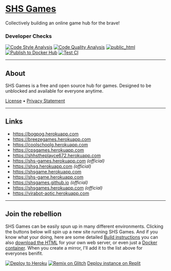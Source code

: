 # [SHS Games](https://shsgames.github.io/)
Collectively building an online game hub for the brave!

### Developer Checks
[![Code Style Analysis](https://github.com/SHSGames/shsgames.github.io/actions/workflows/code-style-analysis.yml/badge.svg)](https://github.com/SHSGames/shsgames.github.io/actions/workflows/code-style-analysis.yml) [![Code Quality Analysis](https://github.com/SHSGames/shsgames.github.io/actions/workflows/code-quality-analysis.yml/badge.svg)](https://github.com/SHSGames/shsgames.github.io/actions/workflows/code-quality-analysis.yml) [![public_html](https://github.com/SHSGames/shsgames.github.io/actions/workflows/public-html.yml/badge.svg)](https://github.com/SHSGames/shsgames.github.io/actions/workflows/public-html.yml) [![Publish to Docker Hub](https://github.com/SHSGames/shsgames.github.io/actions/workflows/docker.yml/badge.svg)](https://github.com/SHSGames/shsgames.github.io/actions/workflows/docker.yml) [![Test CI](https://github.com/SHSGames/shsgames.github.io/actions/workflows/test-ci.yml/badge.svg)](https://github.com/SHSGames/shsgames.github.io/actions/workflows/test-ci.yml)

---
## About
SHS Games is a free and open source hub for games. Designed to be unblocked and available for everyone anytime.

[License](./LICENSE.md) • [Privacy Statement](./PRIVACY.md)

----
## Links
* https://bogpog.herokuapp.com
* https://breezegames.herokuapp.com
* https://coolschoolg.herokuapp.com
* https://cpsgames.herokuapp.com
* https://shhstheplayce672.herokuapp.com
* https://shs-games.herokuapp.com *(official)*
* https://shsg.herokuapp.com *(official)*
* https://shsgame.herokuapp.com
* https://shs-game.herokuapp.com
* https://shsgames.github.io *(official)*
* https://shsgames.herokuapp.com *(official)*
* https://virabot-aotic.herokuapp.com

---
## Join the rebellion
SHS Games can be easily spun up in many different environments. Clicking the buttons below will spin up a new site running SHS Games. And if you know what your doing, here are some detailed [Build instructions](https://github.com/SHSGames/shsgames.github.io/blob/master/BUILDING.md) you can also [download the HTML](https://github.com/SHSGames/shsgames.github.io/archive/refs/heads/public_html.zip) for your own web server, or even just a [Docker container](https://hub.docker.com/r/shsgames/shsgames). When you create a mirror, I'll add it to the list above for everyones benifit.

[![Deploy to Heroku](https://www.herokucdn.com/deploy/button.svg)](https://heroku.com/deploy)
[![Remix on Glitch](https://cdn.glitch.com/2703baf2-b643-4da7-ab91-7ee2a2d00b5b%2Fremix-button.svg)](https://glitch.com/edit/#!/import/github/SHSGames/shsgames.github.io)
[Deploy instance on Replit](https://replit.com/github/SHSGames/shsgames.github.io)
